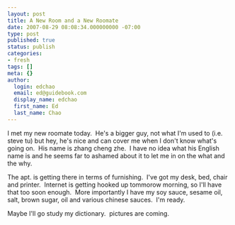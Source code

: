 ```yaml
---
layout: post
title: A New Room and a New Roomate
date: 2007-08-29 08:08:34.000000000 -07:00
type: post
published: true
status: publish
categories:
- fresh
tags: []
meta: {}
author:
  login: edchao
  email: ed@guidebook.com
  display_name: edchao
  first_name: Ed
  last_name: Chao
---
```

<p>I met my new roomate today.  He's a bigger guy, not what I'm used to (i.e. steve tu) but hey, he's nice and can cover me when I don't know what's going on.  His name is zhang cheng zhe.  I have no idea what his English name is and he seems far to ashamed about it to let me in on the what and the why.</p>
<p>The apt. is getting there in terms of furnishing.  I've got my desk, bed, chair and printer.  Internet is getting hooked up tommorow morning, so I'll have that too soon enough.  More importantly I have my soy sauce, sesame oil, salt, brown sugar, oil and various chinese sauces.  I'm ready.</p>
<p>Maybe I'll go study my dictionary.  pictures are coming.</p>
